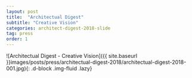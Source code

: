 ```yaml
---
layout: post
title:  "Architectual Digest"
subtitle: "Creative Vision"
categories: architect-digest-2018-slide
tag: press
order: 1
---
```


![Architectual Digest - Creative Vision]({{ site.baseurl }}images/posts/press/architectual-digest-2018/architectual-digest-2018-001.jpg){: .d-block .img-fluid .lazy}
